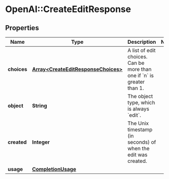 # OpenAI::CreateEditResponse

## Properties
Name | Type | Description | Notes
------------ | ------------- | ------------- | -------------
**choices** | [**Array&lt;CreateEditResponseChoices&gt;**](CreateEditResponseChoices.md) | A list of edit choices. Can be more than one if &#x60;n&#x60; is greater than 1. | 
**object** | **String** | The object type, which is always &#x60;edit&#x60;. | 
**created** | **Integer** | The Unix timestamp (in seconds) of when the edit was created. | 
**usage** | [**CompletionUsage**](CompletionUsage.md) |  | 

